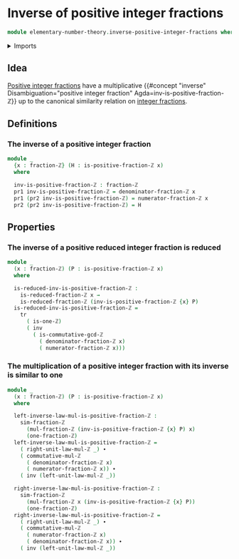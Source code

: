 # Inverse of positive integer fractions

```agda
module elementary-number-theory.inverse-positive-integer-fractions where
```

<details><summary>Imports</summary>

```agda
open import elementary-number-theory.greatest-common-divisor-integers
open import elementary-number-theory.integer-fractions
open import elementary-number-theory.integers
open import elementary-number-theory.multiplication-integer-fractions
open import elementary-number-theory.multiplication-integers
open import elementary-number-theory.positive-integer-fractions
open import elementary-number-theory.reduced-integer-fractions

open import foundation.dependent-pair-types
open import foundation.identity-types
open import foundation.transport-along-identifications
```

</details>

## Idea

[Positive integer fractions](elementary-number-theory.positive-integer-fractions.md)
have a multiplicative
{{#concept "inverse" Disambiguation="positive integer fraction" Agda=inv-is-positive-fraction-ℤ}}
up to the canonical similarity relation on
[integer fractions](elementary-number-theory.integer-fractions.md).

## Definitions

### The inverse of a positive integer fraction

```agda
module _
  {x : fraction-ℤ} (H : is-positive-fraction-ℤ x)
  where

  inv-is-positive-fraction-ℤ : fraction-ℤ
  pr1 inv-is-positive-fraction-ℤ = denominator-fraction-ℤ x
  pr1 (pr2 inv-is-positive-fraction-ℤ) = numerator-fraction-ℤ x
  pr2 (pr2 inv-is-positive-fraction-ℤ) = H
```

## Properties

### The inverse of a positive reduced integer fraction is reduced

```agda
module _
  (x : fraction-ℤ) (P : is-positive-fraction-ℤ x)
  where

  is-reduced-inv-is-positive-fraction-ℤ :
    is-reduced-fraction-ℤ x →
    is-reduced-fraction-ℤ (inv-is-positive-fraction-ℤ {x} P)
  is-reduced-inv-is-positive-fraction-ℤ =
    tr
      ( is-one-ℤ)
      ( inv
        ( is-commutative-gcd-ℤ
          ( denominator-fraction-ℤ x)
          ( numerator-fraction-ℤ x)))
```

### The multiplication of a positive integer fraction with its inverse is similar to one

```agda
module _
  (x : fraction-ℤ) (P : is-positive-fraction-ℤ x)
  where

  left-inverse-law-mul-is-positive-fraction-ℤ :
    sim-fraction-ℤ
      (mul-fraction-ℤ (inv-is-positive-fraction-ℤ {x} P) x)
      (one-fraction-ℤ)
  left-inverse-law-mul-is-positive-fraction-ℤ =
    ( right-unit-law-mul-ℤ _) ∙
    ( commutative-mul-ℤ
      ( denominator-fraction-ℤ x)
      ( numerator-fraction-ℤ x)) ∙
    ( inv (left-unit-law-mul-ℤ _))

  right-inverse-law-mul-is-positive-fraction-ℤ :
    sim-fraction-ℤ
      (mul-fraction-ℤ x (inv-is-positive-fraction-ℤ {x} P))
      (one-fraction-ℤ)
  right-inverse-law-mul-is-positive-fraction-ℤ =
    ( right-unit-law-mul-ℤ _) ∙
    ( commutative-mul-ℤ
      ( numerator-fraction-ℤ x)
      ( denominator-fraction-ℤ x)) ∙
    ( inv (left-unit-law-mul-ℤ _))
```
